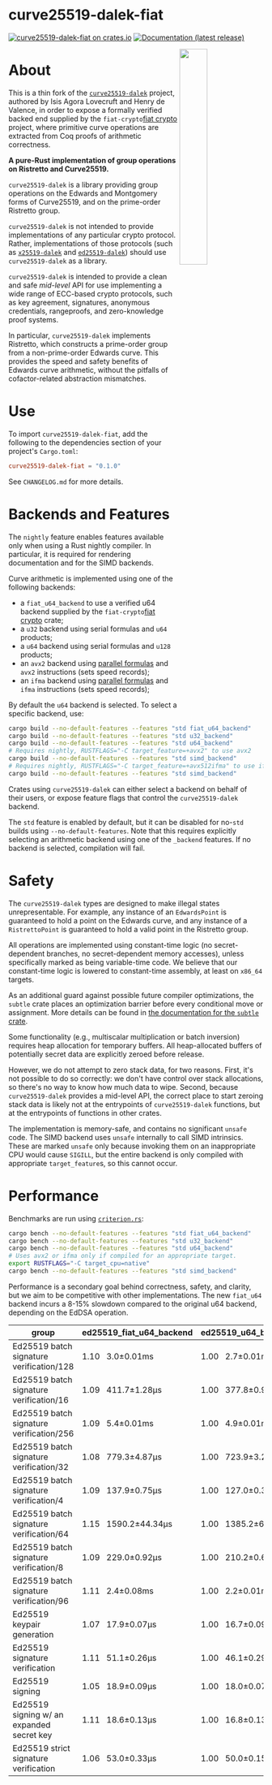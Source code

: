 
# curve25519-dalek-fiat

[![curve25519-dalek-fiat on crates.io](https://img.shields.io/crates/v/curve25519-dalek-fiat)](https://crates.io/crates/curve25519-dalek-fiat)
[![Documentation (latest release)](https://docs.rs/curve25519-dalek-fiat/badge.svg)](https://docs.rs/curve25519-dalek-fiat/)

<img
 width="33%"
 align="right"
 src="https://doc.dalek.rs/assets/dalek-logo-clear.png"/>
 
# About

This is a thin fork of the [`curve25519-dalek`][curve25519-dalek] project, authored by
Isis Agora Lovecruft and Henry de Valence, in order to expose a formally
verified backed end supplied by the `fiat-crypto`[fiat crypto] project, where 
primitive curve operations are extracted from Coq proofs of arithmetic correctness.

**A pure-Rust implementation of group operations on Ristretto and Curve25519.**

`curve25519-dalek` is a library providing group operations on the Edwards and
Montgomery forms of Curve25519, and on the prime-order Ristretto group.

`curve25519-dalek` is not intended to provide implementations of any particular
crypto protocol.  Rather, implementations of those protocols (such as
[`x25519-dalek`][x25519-dalek] and [`ed25519-dalek`][ed25519-dalek]) should use
`curve25519-dalek` as a library.

`curve25519-dalek` is intended to provide a clean and safe _mid-level_ API for use
implementing a wide range of ECC-based crypto protocols, such as key agreement,
signatures, anonymous credentials, rangeproofs, and zero-knowledge proof
systems.

In particular, `curve25519-dalek` implements Ristretto, which constructs a
prime-order group from a non-prime-order Edwards curve.  This provides the
speed and safety benefits of Edwards curve arithmetic, without the pitfalls of
cofactor-related abstraction mismatches.

# Use

To import `curve25519-dalek-fiat`, add the following to the dependencies section of
your project's `Cargo.toml`:
```toml
curve25519-dalek-fiat = "0.1.0"
```

See `CHANGELOG.md` for more details.

# Backends and Features

The `nightly` feature enables features available only when using a Rust nightly
compiler.  In particular, it is required for rendering documentation and for
the SIMD backends.

Curve arithmetic is implemented using one of the following backends:

* a `fiat_u64_backend` to use a verified u64 backend supplied by the `fiat-crypto`[fiat crypto] crate;
* a `u32` backend using serial formulas and `u64` products;
* a `u64` backend using serial formulas and `u128` products;
* an `avx2` backend using [parallel formulas][parallel_doc] and `avx2` instructions (sets speed records);
* an `ifma` backend using [parallel formulas][parallel_doc] and `ifma` instructions (sets speed records);

By default the `u64` backend is selected.  To select a specific backend, use:
```sh
cargo build --no-default-features --features "std fiat_u64_backend"
cargo build --no-default-features --features "std u32_backend"
cargo build --no-default-features --features "std u64_backend"
# Requires nightly, RUSTFLAGS="-C target_feature=+avx2" to use avx2
cargo build --no-default-features --features "std simd_backend"
# Requires nightly, RUSTFLAGS="-C target_feature=+avx512ifma" to use ifma
cargo build --no-default-features --features "std simd_backend"
```
Crates using `curve25519-dalek` can either select a backend on behalf of their
users, or expose feature flags that control the `curve25519-dalek` backend.

The `std` feature is enabled by default, but it can be disabled for no-`std`
builds using `--no-default-features`.  Note that this requires explicitly
selecting an arithmetic backend using one of the `_backend` features.
If no backend is selected, compilation will fail.

# Safety

The `curve25519-dalek` types are designed to make illegal states
unrepresentable.  For example, any instance of an `EdwardsPoint` is
guaranteed to hold a point on the Edwards curve, and any instance of a
`RistrettoPoint` is guaranteed to hold a valid point in the Ristretto
group.

All operations are implemented using constant-time logic (no
secret-dependent branches, no secret-dependent memory accesses),
unless specifically marked as being variable-time code.
We believe that our constant-time logic is lowered to constant-time
assembly, at least on `x86_64` targets.

As an additional guard against possible future compiler optimizations,
the `subtle` crate places an optimization barrier before every
conditional move or assignment.  More details can be found in [the
documentation for the `subtle` crate][subtle_doc].

Some functionality (e.g., multiscalar multiplication or batch
inversion) requires heap allocation for temporary buffers.  All
heap-allocated buffers of potentially secret data are explicitly
zeroed before release.

However, we do not attempt to zero stack data, for two reasons.
First, it's not possible to do so correctly: we don't have control
over stack allocations, so there's no way to know how much data to
wipe.  Second, because `curve25519-dalek` provides a mid-level API,
the correct place to start zeroing stack data is likely not at the
entrypoints of `curve25519-dalek` functions, but at the entrypoints of
functions in other crates.

The implementation is memory-safe, and contains no significant
`unsafe` code.  The SIMD backend uses `unsafe` internally to call SIMD
intrinsics.  These are marked `unsafe` only because invoking them on an
inappropriate CPU would cause `SIGILL`, but the entire backend is only
compiled with appropriate `target_feature`s, so this cannot occur.

# Performance

Benchmarks are run using [`criterion.rs`][criterion]:

```sh
cargo bench --no-default-features --features "std fiat_u64_backend"
cargo bench --no-default-features --features "std u32_backend"
cargo bench --no-default-features --features "std u64_backend"
# Uses avx2 or ifma only if compiled for an appropriate target.
export RUSTFLAGS="-C target_cpu=native"
cargo bench --no-default-features --features "std simd_backend"
```

Performance is a secondary goal behind correctness, safety, and
clarity, but we aim to be competitive with other implementations.
The new `fiat_u64` backend incurs a 8-15% slowdown compared to
the original u64 backend, depending on the EdDSA operation.

| group | ed25519_fiat_u64_backend | ed25519_u64_backend |
| ----- | ------------------------ | ------------------- |
| Ed25519 batch signature verification/128 | 1.10&nbsp;&nbsp;&nbsp;3.0±0.01ms | 1.00&nbsp;&nbsp;&nbsp;2.7±0.01ms |
| Ed25519 batch signature verification/16  | 1.09&nbsp;&nbsp;&nbsp;411.7±1.28µs | 1.00&nbsp;&nbsp;&nbsp;377.8±0.92µs |
| Ed25519 batch signature verification/256 | 1.09&nbsp;&nbsp;&nbsp;5.4±0.01ms | 1.00&nbsp;&nbsp;&nbsp;4.9±0.01ms |
| Ed25519 batch signature verification/32  | 1.08&nbsp;&nbsp;&nbsp;779.3±4.87µs | 1.00&nbsp;&nbsp;&nbsp;723.9±3.21µs |
| Ed25519 batch signature verification/4   | 1.09&nbsp;&nbsp;&nbsp;137.9±0.75µs | 1.00&nbsp;&nbsp;&nbsp;127.0±0.30µs |
| Ed25519 batch signature verification/64  | 1.15&nbsp;&nbsp;&nbsp;1590.2±44.34µs | 1.00&nbsp;&nbsp;&nbsp;1385.2±6.80µs |
| Ed25519 batch signature verification/8   | 1.09&nbsp;&nbsp;&nbsp;229.0±0.92µs | 1.00&nbsp;&nbsp;&nbsp;210.2±0.63µs |
| Ed25519 batch signature verification/96  | 1.11&nbsp;&nbsp;&nbsp;2.4±0.08ms | 1.00&nbsp;&nbsp;&nbsp;2.2±0.01ms |
| Ed25519 keypair generation               | 1.07&nbsp;&nbsp;&nbsp;17.9±0.07µs | 1.00&nbsp;&nbsp;&nbsp;16.7±0.09µs |
| Ed25519 signature verification           | 1.11&nbsp;&nbsp;&nbsp;51.1±0.26µs | 1.00&nbsp;&nbsp;&nbsp;46.1±0.29µs |
| Ed25519 signing                          | 1.05&nbsp;&nbsp;&nbsp;18.9±0.09µs | 1.00&nbsp;&nbsp;&nbsp;18.0±0.07µs |
| Ed25519 signing w/ an expanded secret key| 1.11&nbsp;&nbsp;&nbsp;18.6±0.13µs | 1.00&nbsp;&nbsp;&nbsp;16.8±0.13µs |
| Ed25519 strict signature verification    | 1.06&nbsp;&nbsp;&nbsp;53.0±0.33µs | 1.00&nbsp;&nbsp;&nbsp;50.0±0.15µs |

[curve25519-dalek]: https://github.com/dalek-cryptography/curve25519-dalek
[ed25519-dalek]: https://github.com/dalek-cryptography/ed25519-dalek
[x25519-dalek]: https://github.com/dalek-cryptography/x25519-dalek
[contributing]: https://github.com/dalek-cryptography/curve25519-dalek/blob/master/CONTRIBUTING.md
[docs-external]: https://doc.dalek.rs/curve25519_dalek/
[docs-internal]: https://doc-internal.dalek.rs/curve25519_dalek/
[criterion]: https://github.com/japaric/criterion.rs
[parallel_doc]: https://doc-internal.dalek.rs/curve25519_dalek/backend/vector/avx2/index.html
[subtle_doc]: https://doc.dalek.rs/subtle/
[fiat crypto]: https://github.com/mit-plv/fiat-crypto

